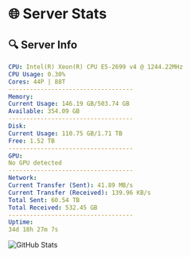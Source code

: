 # 🌐 Server Stats
## 🔍 Server Info
```yaml
CPU: Intel(R) Xeon(R) CPU E5-2699 v4 @ 1244.22MHz
CPU Usage: 0.30%
Cores: 44P | 88T
-----------------------------------
Memory:
Current Usage: 146.19 GB/503.74 GB
Available: 354.09 GB
-----------------------------------
Disk:
Current Usage: 110.75 GB/1.71 TB
Free: 1.52 TB
-----------------------------------
GPU:
No GPU detected
-----------------------------------
Network:
Current Transfer (Sent): 41.89 MB/s
Current Transfer (Received): 139.96 KB/s
Total Sent: 60.54 TB
Total Received: 532.45 GB
-----------------------------------
Uptime:
34d 18h 27m 7s
```
![GitHub Stats](https://img.shields.io/badge/Updated-2025-04-11_15:49:56-blue)